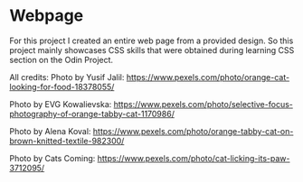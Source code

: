 # Webpage
For this project I created an entire web page from a provided design.
So this project mainly showcases CSS skills that were obtained during learning CSS section on the Odin Project.


All credits:
Photo by Yusif Jalil: https://www.pexels.com/photo/orange-cat-looking-for-food-18378055/

Photo by EVG Kowalievska: https://www.pexels.com/photo/selective-focus-photography-of-orange-tabby-cat-1170986/

Photo by Alena Koval: https://www.pexels.com/photo/orange-tabby-cat-on-brown-knitted-textile-982300/

Photo by Cats Coming: https://www.pexels.com/photo/cat-licking-its-paw-3712095/
